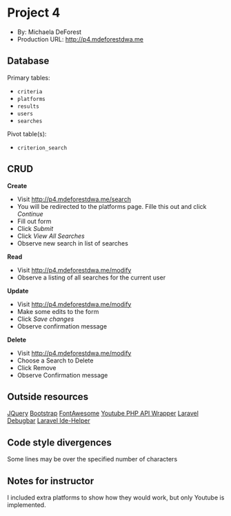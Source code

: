 # Project 4
+ By: Michaela DeForest
+ Production URL: <http://p4.mdeforestdwa.me>

## Database

Primary tables:
  + `criteria`
  + `platforms`
  + `results`
  + `users`
  + `searches`
  
Pivot table(s):
  + `criterion_search`


## CRUD

__Create__
  + Visit <http://p4.mdeforestdwa.me/search>
  + You will be redirected to the platforms page. Fille this out and click *Continue*
  + Fill out form
  + Click *Submit*
  + Click *View All Searches*
  + Observe new search in list of searches
  
__Read__
  + Visit <http://p4.mdeforestdwa.me/modify>
  + Observe a listing of all searches for the current user
  
__Update__
  + Visit <http://p4.mdeforestdwa.me/modify>
  + Make some edits to the form
  + Click *Save changes*
  + Observe confirmation message
  
__Delete__
  + Visit <http://p4.mdeforestdwa.me/modify>
  + Choose a Search to Delete
  + Click Remove
  + Observe Confirmation message

## Outside resources
[JQuery](https://jquery.com/)
[Bootstrap](https://getbootstrap.com/)
[FontAwesome](https://fontawesome.com)
[Youtube PHP API Wrapper](https://github.com/madcoda/php-youtube-api)
[Laravel Debugbar](https://github.com/barryvdh/laravel-debugbar)
[Laravel Ide-Helper](https://github.com/barryvdh/laravel-ide-helper)

## Code style divergences
Some lines may be over the specified number of characters

## Notes for instructor
I included extra platforms to show how they would work, but only Youtube is implemented.
